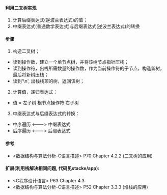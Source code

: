 
#### 利用二叉树实现
1. 计算后缀表达式(逆波兰表达式)的值；
2. 中缀表达式(普通数学表达式)与后缀表达式(逆波兰表达式)的转换

#### 步骤
1. 构造二叉树；
* 读到操作数，建立一个单节点树，并将该树节点指针压栈；
* 读到操作符，出栈所需数量的操作数，作为当前操作符的子节点，构造新树，最后将新树压栈；
* 读到'\n', 出栈栈顶的树，返回该树；
2. 计算值，递归表达式：
* 值 = 左子树 根节点操作符 右子树
3. 中缀表达式与后缀表达式的转换：
* 中序遍历 <---> 中缀表达式
* 后序遍历 <---> 后缀表达式

#### 参考
* <数据结构与算法分析-C语言描述> P70 Chapter 4.2.2 (二叉树的应用)

#### 扩展(利用栈解决相同问题, 代码见stacke/app):
* <C程序设计语言> P63 Chapter 4.3
* <数据结构与算法分析-C语言描述> P52 Chapter 3.3.3 (堆栈的应用)
